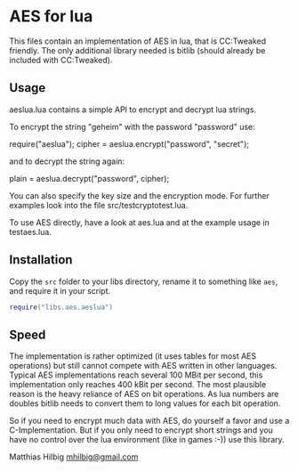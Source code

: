 # AES for lua

This files contain an implementation of AES in lua, that is CC:Tweaked friendly. The only additional library 
needed is bitlib (should already be included with CC:Tweaked).

## Usage

aeslua.lua contains a simple API to encrypt and decrypt lua strings.

To encrypt the string "geheim" with the password "password" use:

require("aeslua");
cipher = aeslua.encrypt("password", "secret");

and to decrypt the string again:

plain = aeslua.decrypt("password", cipher);

You can also specify the key size and the encryption mode. For further examples
look into the file src/testcryptotest.lua.

To use AES directly, have a look at aes.lua and at the example usage in 
testaes.lua.

## Installation

Copy the `src` folder to your libs directory, rename it to something like `aes`, and require it in your script.

```lua
require("libs.aes.aeslua")
```

## Speed

The implementation is rather optimized (it uses tables for most AES operations) 
but still cannot compete with AES written in other languages. Typical AES 
implementations reach several 100 MBit per second, this implementation only 
reaches 400 kBit per second. The most plausible reason is the heavy reliance
of AES on bit operations. As lua numbers are doubles bitlib needs to convert
them to long values for each bit operation.

So if you need to encrypt much data with AES, do yourself a favor and use a 
C-Implementation. But if you only need to encrypt short strings and you have 
no control over the lua environment (like in games :-)) use this library.

Matthias Hilbig <mhilbig@gmail.com>
